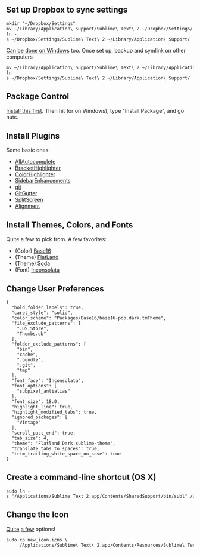 Set up Dropbox to sync settings
-------------------------------

    mkdir "~/Dropbox/Settings"  
    mv ~/Library/Application\ Support/Sublime\ Text\ 2 ~/Dropbox/Settings/  
    ln -s ~/Dropbox/Settings/Sublime\ Text\ 2 ~/Library/Application\ Support/

[Can be done on Windows](http://misfoc.us/post/18018400006/syncing-sublime-text-2-settings-via-dropbox) too. Once set up, backup and symlink on other computers

    mv ~/Library/Application\ Support/Sublime\ Text\ 2 ~/Library/Application\ Support/Sublime\ Text\ 2.backup  
    ln -s ~/Dropbox/Settings/Sublime\ Text\ 2 ~/Library/Application\ Support/

Package Control
---------------

[Install this first](https://sublime.wbond.net/installation). Then hit
(or on Windows), type "Install Package", and go nuts.

Install Plugins
---------------

Some basic ones:

*   [AllAutocomplete](https://github.com/alienhard/SublimeAllAutocomplete)
*   [BracketHighlighter](https://github.com/facelessuser/BracketHighlighter)
*   [ColorHighlighter](https://github.com/Monnoroch/ColorHighlighter)
*   [SidebarEnhancements](https://github.com/titoBouzout/SideBarEnhancements)
*   [git](https://github.com/kemayo/sublime-text-2-git/wiki)
*   [GitGutter](https://github.com/jisaacks/GitGutter)
*   [SplitScreen](https://github.com/spadgos/sublime-SplitScreen)
*   [Alignment](http://wbond.net/sublime_packages/alignment)

Install Themes, Colors, and Fonts
---------------------------------

Quite a few to pick from. A few favorites:

*   (Color) [Base16](https://github.com/chriskempson/base16)
*   (Theme) [FlatLand](https://github.com/thinkpixellab/flatland)
*   (Theme) [Soda](https://github.com/buymeasoda/soda-theme/)
*   (Font) [Inconsolata](http://levien.com/type/myfonts/inconsolata.html)

Change User Preferences
-----------------------

    {
      "bold_folder_labels": true,
      "caret_style": "solid",
      "color_scheme": "Packages/Base16/base16-pop.dark.tmTheme",
      "file_exclude_patterns": [
        ".DS_Store",
        "Thumbs.db"
      ],
      "folder_exclude_patterns": [
        "bin",
        "cache",
        ".bundle",
        ".git",
        "tmp"
      ],
      "font_face": "Inconsolata",
      "font_options": [
        "subpixel_antialias"
      ],
      "font_size": 18.0,
      "highlight_line": true,
      "highlight_modified_tabs": true,
      "ignored_packages": [
        "Vintage"
      ],
      "scroll_past_end": true,
      "tab_size": 4,
      "theme": "Flatland Dark.sublime-theme",
      "translate_tabs_to_spaces": true,
      "trim_trailing_white_space_on_save": true
    }

Create a command-line shortcut (OS X)
-------------------------------------

    sudo ln -s "/Applications/Sublime Text 2.app/Contents/SharedSupport/bin/subl" /usr/bin/sublime

Change the Icon
---------------

[Quite](http://flynnduism.com/alternative-icons-for-sublime-text/) [a
few](http://dribbble.com/lucifr/buckets/32936-Sublime-Text-2-Replacement-Icons)
options!

    sudo cp new_icon.icns \  
         /Applications/Sublime\ Text\ 2.app/Contents/Resources/Sublime\ Text\ 2.icns

